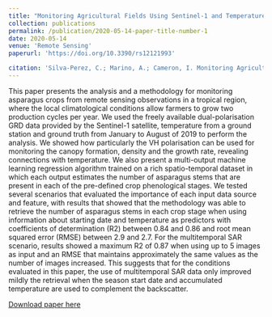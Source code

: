 ```yaml
---
title: "Monitoring Agricultural Fields Using Sentinel-1 and Temperature Data in Peru: Case Study of Asparagus (Asparagus officinalis L.)"
collection: publications
permalink: /publication/2020-05-14-paper-title-number-1
date: 2020-05-14
venue: 'Remote Sensing'
paperurl: 'https://doi.org/10.3390/rs12121993'

citation: 'Silva-Perez, C.; Marino, A.; Cameron, I. Monitoring Agricultural Fields Using Sentinel-1 and Temperature Data in Peru: Case Study of Asparagus (Asparagus officinalis L.). Remote Sens. 2020, 12, 1993.'
---
```

This paper presents the analysis and a methodology for monitoring asparagus crops from remote sensing observations in a tropical region, where the local climatological conditions allow farmers to grow two production cycles per year. We used the freely available dual-polarisation GRD data provided by the Sentinel-1 satellite, temperature from a ground station and ground truth from January to August of 2019 to perform the analysis. We showed how particularly the VH polarisation can be used for monitoring the canopy formation, density and the growth rate, revealing connections with temperature. We also present a multi-output machine learning regression algorithm trained on a rich spatio-temporal dataset in which each output estimates the number of asparagus stems that are present in each of the pre-defined crop phenological stages. We tested several scenarios that evaluated the importance of each input data source and feature, with results that showed that the methodology was able to retrieve the number of asparagus stems in each crop stage when using information about starting date and temperature as predictors with coefficients of determination (R2) between 0.84 and 0.86 and root mean squared error (RMSE) between 2.9 and 2.7. For the multitemporal SAR scenario, results showed a maximum R2 of 0.87 when using up to 5 images as input and an RMSE that maintains approximately the same values as the number of images increased. This suggests that for the conditions evaluated in this paper, the use of multitemporal SAR data only improved mildly the retrieval when the season start date and accumulated temperature are used to complement the backscatter.

[Download paper here](https://www.mdpi.com/2072-4292/12/12/1993#cite)


